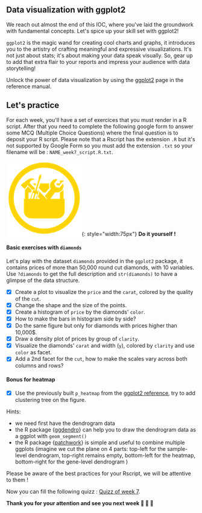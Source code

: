 ## Data visualization with ggplot2

We reach out almost the end of this IOC, where you've laid the groundwork with fundamental concepts.
Let's spice up your skill set with ggplot2!

`ggplot2` is the magic wand for creating cool charts and graphs,
it introduces you to the artistry of crafting meaningful and expressive visualizations.
It's not just about stats; it's about making your data speak visually. So, gear up to add that extra flair to your reports and impress your audience with data storytelling!

Unlock the power of data visualization by using the [ggplot2](r09_viz_ggplot2.md) page in the reference manual.


## Let's practice

For each week, you'll have a set of exercices that you must render in a R script. 
After that you need to complete the following google form to answer some MCQ (Multiple
Choice Questions) where the final question is to deposit your R script. Please note that
a Rscript has the extension `.R` but it's not supported by Google Form so you must add
the extension `.txt` so your filename will be : `NAME_week7_script.R.txt`. 

![](images/toolbox-do-it-yourself.png){: style="width:75px"} **Do it yourself !**

#### Basic exercises with `diamonds`

Let's play with the dataset `diamonds` provided in the `ggplot2` package,
it contains prices of more than 50,000 round cut diamonds, with 10 variables.
Use `?diamonds` to get the full description and `str(diamonds)` to have a glimpse of the data structure.

- [x] Create a plot to visualize the `price` and the `carat`, colored by the quality of the `cut`.
- [x] Change the shape and the size of the points.
- [x] Create a histogram of `price` by the diamonds' `color`.
- [x] How to make the bars in histogram side by side?
- [x] Do the same figure but only for diamonds with prices higher than 10,000$.
- [x] Draw a density plot of prices by group of `clarity`.
- [x] Visualize the diamonds' `carat` and width (`y`), colored by `clarity` and use `color` as facet.
- [x] Add a 2nd facet for the `cut`, how to make the scales vary across both columns and rows?

#### Bonus for heatmap

- [x] Use the previously built `p_heatmap` from the [ggplot2 reference](r09_viz_ggplot2.md), try to add clustering tree on the figure.

Hints:

- we need first have the dendrogram data
- the R package {[ggdendro](https://andrie.github.io/ggdendro/)} can help you to draw the dendrogram data as a ggplot with `geom_segment()`
- the R package {[patchwork](https://patchwork.data-imaginist.com)} is simple and useful to combine multiple ggplots
(imagine we cut the plane on 4 parts:
top-left for the sample-level dendrogram, top-right remains empty,
bottom-left for the heatmap, bottom-right for the gene-level dendrogram
)


Please be aware of the best practices for your Rscript, we will be attentive to them !

Now you can fill the following quizz : [Quizz of week 7](https://forms.gle/Jo3Tmphw8X6t2zH67).


**Thank you for your attention and see you next week :clap: :clap: :clap:**